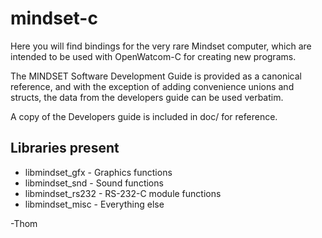 mindset-c
=========

Here you will find bindings for the very rare Mindset computer, which are intended to be used with OpenWatcom-C for creating new programs.

The MINDSET Software Development Guide is provided as a canonical reference, and with the exception of adding convenience unions and structs,
the data from the developers guide can be used verbatim.

A copy of the Developers guide is included in doc/ for reference.

Libraries present
-----------------

* libmindset_gfx - Graphics functions
* libmindset_snd - Sound functions
* libmindset_rs232 - RS-232-C module functions
* libmindset_misc - Everything else

-Thom